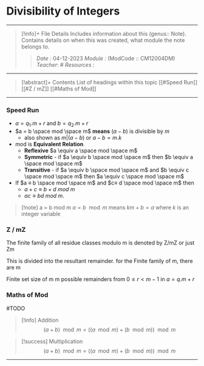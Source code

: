 # Divisibility of Integers
---
> [!info]+ File Details
> Includes information about this (genus:: Note). Contains details on when this was created, what module the note belongs to.
> > *Date :* 04-12-2023
> > *Module :* (ModCode :: CM12004DM) 
> > *Teacher*: #
> > *Resources :*

---
> [!abstract]+ Contents
> List of headings within this topic
> [[#Speed Run]]
> [[#Z / mZ]]
> [[#Maths of Mod]]
> 
--- 
### Speed Run
- $a = q_1.m + r$ and $b = q_2.m + r$
- $a = b \space mod \space m$ **means** $( a - b )$ is divisible by $m$ 
	- also shown as $m|(a-b)$ or $a - b = m . k$
- mod is **Equivalent Relation**
	- **Reflexive** $a \equiv a \space mod \space m$
	- **Symmetric** - if $a \equiv b \space mod \space m$ then $b \equiv a \space mod \space m$
	- **Transitive** - if $a \equiv b \space mod \space m$ and $b \equiv c \space mod \space m$ then $a \equiv c \space mod \space m$
- If $a ≡ b \space mod \space m$ and $c≡ d \space mod \space m$ then 
	- $a + c ≡ b + d$ $mod$ $m$ 
	- $ac ≡ bd$ $mod$ $m$.

> [!note] a = b mod m 
> $a = b \mod m$ means $km + b = a$ where $k$ is an integer variable

### Z / mZ 

The finite family of all residue classes modulo m is denoted by Z/mZ or just Zm

This is divided into the resultant remainder. for the Finite family of m, there are m 


Finite set size of m 
m possible remainders from $0 \leq r \lt m-1$ in $a = q.m + r$

### Maths of Mod
#TODO
> [!info] Addition
> $$ 
(a+b)\mod m = ((a \mod m) + (b\mod m)) \mod m
$$

> [!success] Multiplication
> $$ 
(a+b)\mod m = ((a \mod m) + (b\mod m)) \mod m
$$

---